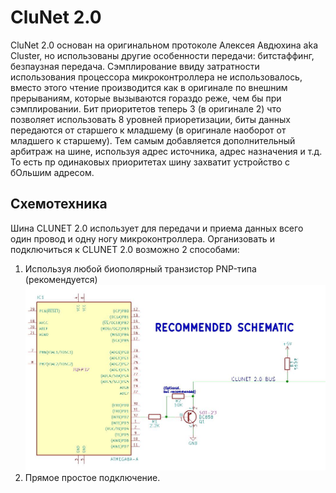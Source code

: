 # CluNet 2.0
CluNet 2.0 основан на оригинальном протоколе Алексея Авдюхина aka Cluster, но использованы другие особенности передачи: битстаффинг, безпаузная передача. Сэмплирование ввиду затратности использования процессора микроконтроллера не использовалось, вместо этого чтение производится как в оригинале по внешним прерываниям, которые вызываются гораздо реже, чем бы при сэмплировании.
Бит приоритетов теперь 3 (в оригинале 2) что позволяет использовать 8 уровней приоретизации, биты данных передаются от старшего к младшему (в оригинале наоборот от младшего к старшему). Тем самым добавляется дополнительный арбитраж на шине, используя адрес источника, адрес назначения и т.д. То есть пр одинаковых приоритетах шину захватит устройство с бОльшим адресом.
## Схемотехника
Шина CLUNET 2.0 использует для передачи и приема данных всего один провод и одну ногу микроконтроллера. Организовать и подключиться к CLUNET 2.0 возможно 2 способами:
 1. Используя любой биополярный транзистор PNP-типа (рекомендуется)
![Вариант 1](schematic/recommended.jpg)
 2. Прямое простое подключение.
